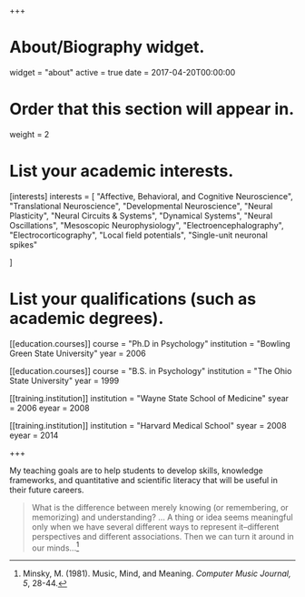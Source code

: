 +++
# About/Biography widget.
widget = "about"
active = true
date = 2017-04-20T00:00:00

# Order that this section will appear in.
weight = 2

# List your academic interests.
[interests]
  interests = [
    "Affective, Behavioral, and Cognitive Neuroscience",
    "Translational Neuroscience",
    "Developmental Neuroscience",
    "Neural Plasticity",
    "Neural Circuits & Systems",
    "Dynamical Systems",
    "Neural Oscillations",
    "Mesoscopic Neurophysiology",
    "Electroencephalography",
    "Electrocorticography",
    "Local field potentials",
    "Single-unit neuronal spikes"
    
  ]

# List your qualifications (such as academic degrees).
[[education.courses]]
  course = "Ph.D in Psychology"
  institution = "Bowling Green State University"
  year = 2006

[[education.courses]]
  course = "B.S. in Psychology"
  institution = "The Ohio State University"
  year = 1999

[[training.institution]]
  institution = "Wayne State School of Medicine"
  syear = 2006
  eyear = 2008

[[training.institution]]
  institution = "Harvard Medical School"
  syear = 2008
  eyear = 2014


+++

My teaching goals are to help students to develop skills, knowledge frameworks, and quantitative and scientific literacy that will be useful in their future careers. 

> What is the difference between merely knowing (or remembering, or memorizing) and understanding? … A thing or idea seems meaningful only when we have several different ways to represent it–different perspectives and different associations. Then we can turn it around in our minds...[^1]


[^1]: Minsky, M. (1981). Music, Mind, and Meaning. *Computer Music Journal, 5*, 28-44.





